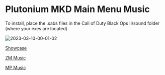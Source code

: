# Plutonium MKD Main Menu Music

To install, place the .sabs files in the Call of Duty Black Ops II\sound folder (where your exes are located)

![2023-03-10-00-01-02](https://user-images.githubusercontent.com/125708233/224227960-fcec55d2-e03e-486c-bec1-75411f7d49d2.gif)

[Showcase](https://www.youtube.com/watch?v=DM2T7UgqmQI&feature=youtu.be)


[ZM Music](https://www.youtube.com/watch?v=pUiBwFMAbRc)

[MP Music](https://www.youtube.com/watch?v=gyIrM200lhM)
